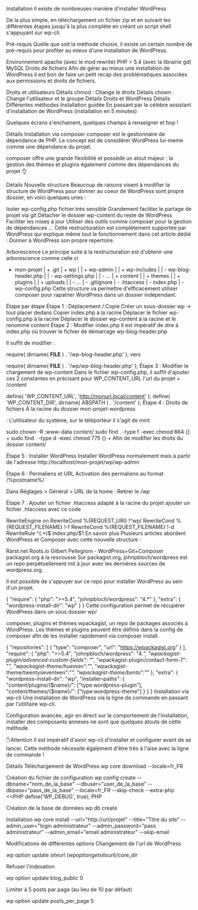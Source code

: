 Installation
Il existe de nombreuses manière d'installer WordPress

De la plus simple, en téléchargement un fichier zip et en suivant les différentes étapes jusqu'à la plus complète en créant un script shell s'appuyant sur wp-cli.

Pré-requis
Quelle que soit la méthode choisie, il existe un certain nombre de pré-requis pour profiter au mieux d'une installation de WordPress.

Environnement
apache (avec le mod rewrite)
PHP > 5.4 (avec la librairie gd)
MySQL
Droits de fichiers
Afin de gérer au mieux une installation de WordPress il est bon de faire un petit recap des problématiques associées aux permissions et droits de fichiers.

Droits et utilisateurs
Détails
chmod : Change le droits
Détails
chown : Change l'utilisateur et le groupe
Détails
Droits et WordPress
Détails
Différentes méthodes
Installation guidée
En passant par le célèbre assistant d'installation de WordPress (installation en 5 minutes)

Quelques écrans s'enchainent, quelques champs à renseigner et hop !

Détails
Installation via composer
composer est le gestionnaire de dépendance de PHP. Le concept est de considérer WordPress lui-meme comme une dépendance du projet.

composer offre une grande flexibilité et possède un atout majeur : la gestion des thèmes et plugins également comme des dépendances du projet 👌

Détails
Nouvelle structure
Beaucoup de raisons visent à modifier la structure de WordPress pour donner au coeur de WordPress sont propre dossier, en voici quelques unes :

Isoler wp-config.php fichier très sensible
Grandement faciliter le partage de projet via git
Détacher le dossier wp-content du reste de WordPress
Faciliter les mises à jour
Utiliser des outils comme composer pour la gestion de dépendances
...
Cette restructuration est complètement supportée par WordPress qui explique même tout le fonctionnement dans cet article dédié : Donner à WordPress son propre répertoire.

Arborescence
Le principe suite à la restructuration est d'obtenir une arborescence comme celle ci

+ mon-projet
|  + .git
|  + wp
|  |  + wp-admin
|  |  + wp-includes
|  |  - wp-blog-header.php
|  |  - wp-settings.php
|  |  - ...
|  + content
|  |  + themes
|  |  + plugins
|  |  + uploads
|  |  - ...
|  - .gitignore
|  - .htaccess
|  - index.php
|  - wp-config.php
Cette structure va permettre d'efficacement utiliser composer pour rapatrier WordPress dans un dossier indépendant.

Étape par étape
Étape 1 : Déplacement / Copie
Créer un sous-dossier wp -> tout placer dedans
Copier index.php à la racine
Déplacer le fichier wp-config.php à la racine
Déplacer le dossier wp-content à la racine et le renommé content
Étape 2 : Modifier index.php
Il est impératif de dire à index.php où trouver le fichier de démarrage wp-blog-header.php

Il suffit de modifier :

require( dirname( __FILE__ ) . '/wp-blog-header.php' );
vers

require( dirname( __FILE__ ) . '/wp/wp-blog-header.php' );
Étape 3 : Modifier le chargement de wp-content
Dans le fichier wp-config.php, il suffit d'ajouter ces 2 constantes en précisant pour WP_CONTENT_URL l'url du projet + /content

define( 'WP_CONTENT_URL', 'http://monurl.local/content' );
define( 'WP_CONTENT_DIR', dirname( ABSPATH ) . '/content' );
Étape 4 : Droits de fichiers
À la racine du dossier mon-projet-wordpress

<mon-utilisateur> : L'utilisateur du système, sur le téléporteur il s'agit de mint

sudo chown -R <user>:www-data content/
sudo find . -type f -exec chmod 664 {} +
sudo find . -type d -exec chmod 775 {} +
Afin de modifier les droits du dossier content/

Étape 5 : Installer WordPress
Installer WordPress normalement mais à partir de l'adresse http://localhost/mon-projet/wp/wp-admin

Étape 6 : Permaliens et URL
Activation des permaliens au format /%postname%/

Dans Réglages > Général > URL de la home : Retirer le /wp

Étape 7 : Ajouter un fichier .htaccess adapté
à la racine du projet ajouter un fichier .htaccess avec ce code

RewriteEngine on
RewriteCond %{REQUEST_URI} !^wp/
RewriteCond %{REQUEST_FILENAME} !-f
RewriteCond %{REQUEST_FILENAME} !-d
RewriteRule ^(.*)$ index.php/$1
En savoir plus
Plusieurs articles abordent WordPress et Composer avec cette nouvelle structure :

Rarst.net
Roots.io
Gilbert Pellegrom - WordPress+Git+Composer
packagist.org à la rescousse
Sur packagist.org, johnpbloch/wordpress est un repo perpétuellement mit à jour avec les dernières sources de wordpress.org.

Il est possible de s'appuyer sur ce repo pour installer WordPress au sein d'un projet.

{
  "require": {
    "php": ">=5.4",
    "johnpbloch/wordpress": "4.*"
  },
  "extra": {
    "wordpress-install-dir": "wp"
  }
}
Cette configuration permet de récupérer WordPress dans un sous dossier wp/

composer, plugins et thèmes
wpackagist, un repo de packages associés à WordPress. Les thèmes et plugins peuvent être définis dans la config de composer afin de les installer rapidement via composer install.

{
  "repositories": [
    {
      "type": "composer",
      "url": "https://wpackagist.org"
    }
  ],
  "require": {
    "php": ">=5.4",
    "johnpbloch/wordpress": "4.*",
    "wpackagist-plugin/advanced-custom-fields": "*",
    "wpackagist-plugin/contact-form-7": "*",
    "wpackagist-theme/hueman":"*",
    "wpackagist-theme/twentyseventeen":"*",
    "wpackagist-theme/bento":"*"
  },
  "extra": {
    "wordpress-install-dir": "wp",
    "installer-paths": {
        "content/plugins/{$name}/": ["type:wordpress-plugin"],
        "content/themes/{$name}/": ["type:wordpress-theme"]
    }
  }
}
Installation via wp-cli
Une installation de WordPress via la ligne de commande en passant par l'utilitaire wp-cli.

Configuration avancée, agir en direct sur le comportement de l'installation, installer des composants annexes ne sont que quelques atouts de cette méthode.

✋Attention Il est impératif d'avoir wp-cli d'installer et configurer avant de se lancer. Cette méthode nécessite également d'être très à l'aise avec la ligne de commande !

Détails
Téléchargement de WordPress
wp core download --locale=fr_FR

Création du fichier de configuration
wp config create --dbname="nom_de_la_base" --dbuser="user_de_la_base" --dbpass="pass_de_la_base" --locale=fr_FR --skip-check --extra-php <<PHP define('WP_DEBUG', true); PHP

Création de la base de données
wp db create

Installation
wp core install --url="http://url/projet" --title="Titre du site" --admin_user="login administrateur" --admin_password="pass administrateur" --admin_email="email administrateur" --skip-email

Modifications de différentes options
Changement de l'url de WordPress

wp option update siteurl $(wp option get siteurl)/$core_dir

Refuser l'indexation

wp option update blog_public 0

Limiter à 5 posts par page (au lieu de 10 par défaut)

wp option update posts_per_page 5

